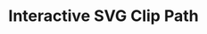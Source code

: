 ---
title: Interactive SVG Clip Path
id: svg-clip-path
script: /examples/svg/svg-clip-path.js
description: This interactive demonstrates how a clip path is applied to another element.
input: undefined
tags: [svg]
weight: undefined
draft: undefined
---